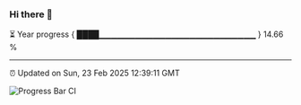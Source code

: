 ### Hi there 👋

⏳ Year progress { ████▁▁▁▁▁▁▁▁▁▁▁▁▁▁▁▁▁▁▁▁▁▁▁▁▁▁ } 14.66 %

---

⏰ Updated on Sun, 23 Feb 2025 12:39:11 GMT

![Progress Bar CI](https://github.com/ZhaoGui/ZhaoGui/workflows/Progress%20Bar%20CI/badge.svg)
